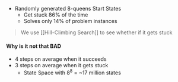 - Randomly generated 8-queens Start States
	- Get stuck 86% of the time
	- Solves only 14% of problem instances
> We use [[Hill-Climbing Search]] to see whether if it gets stuck


#### Why is it not that BAD
- 4 steps on average when it succeeds
- 3 steps on average when it gets stuck
	- State Space with $8^8$ = ~17 million states